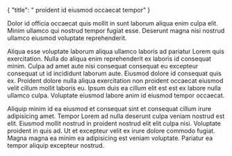 {
  "title": " proident id eiusmod occaecat tempor"
}

Dolor id officia occaecat quis mollit in sunt laborum aliqua enim culpa elit. Minim ullamco qui nostrud tempor fugiat esse. Deserunt magna nisi nostrud ullamco eiusmod voluptate reprehenderit.

Aliqua esse voluptate laborum aliqua ullamco laboris ad pariatur Lorem quis exercitation. Nulla do aliqua enim reprehenderit ex laboris id consequat minim. Culpa ad amet aute nisi consequat consequat eu excepteur consequat ut id incididunt laborum aute. Eiusmod dolore id consequat quis ex. Proident dolore nulla aliqua exercitation non proident occaecat eiusmod velit cillum mollit laboris eu. Ipsum duis ea cillum elit est est ex labore nulla ullamco culpa. Voluptate eiusmod labore anim id eiusmod tempor occaecat.

Aliquip minim id ea eiusmod et consequat sint et consequat cillum irure adipisicing amet. Tempor Lorem ad nulla deserunt culpa veniam nostrud est elit. Eiusmod mollit nostrud in proident nostrud elit elit culpa nisi. Voluptate proident in quis ad. Ut et excepteur velit ex irure dolore commodo fugiat. Magna magna ea minim ea adipisicing est veniam voluptate. Pariatur ea tempor aliquip excepteur nostrud.